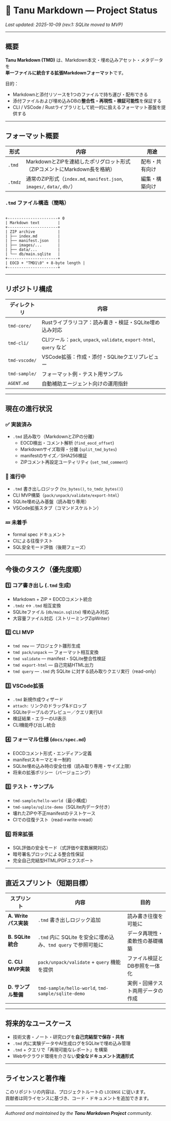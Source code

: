 # 🐾 Tanu Markdown — Project Status

_Last updated: 2025-10-09 (rev.1: SQLite moved to MVP)_

---

## 概要

**Tanu Markdown (TMD)** は、Markdown本文・埋め込みアセット・メタデータを  
**単一ファイルに統合する拡張Markdownフォーマット**です。

目的：

- Markdownと添付リソースを1つのファイルで持ち運び・配布できる  
- 添付ファイルおよび埋め込みDBの**整合性・再現性・検証可能性**を保証する  
- CLI / VSCode / Rustライブラリとして統一的に扱えるフォーマット基盤を提供する  

---

## フォーマット概要

| 形式 | 内容 | 用途 |
|------|------|------|
| `.tmd` | MarkdownとZIPを連結したポリグロット形式（ZIPコメントにMarkdown長を格納） | 配布・共有向け |
| `.tmdz` | 通常のZIP形式（`index.md`, `manifest.json`, `images/`, `data/`, `db/`） | 編集・構築向け |

### `.tmd` ファイル構造（簡略）

```

+----------------------+ 0
| Markdown text        |
+----------------------+
| ZIP archive          |
| ├── index.md         |
| ├── manifest.json    |
| ├── images/...       |
| ├── data/...         |
| └── db/main.sqlite   |
+----------------------+
| EOCD + "TMD1\0" + 8-byte length |
+----------------------+

```

---

## リポジトリ構成

| ディレクトリ | 内容 |
|---------------|------|
| `tmd-core/` | Rustライブラリコア：読み書き・検証・SQLite埋め込み対応 |
| `tmd-cli/` | CLIツール：`pack`, `unpack`, `validate`, `export-html`, `query` など |
| `tmd-vscode/` | VSCode拡張：作成・添付・SQLiteクエリプレビュー |
| `tmd-sample/` | フォーマット例・テスト用サンプル |
| `AGENT.md` | 自動補助エージェント向けの運用指針 |

---

## 現在の進行状況

### ✅ 実装済み
- `.tmd` 読み取り（MarkdownとZIPの分離）
  - EOCD検出・コメント解析 (`find_eocd_offset`)
  - Markdownサイズ取得・分離 (`split_tmd_bytes`)
  - manifestのサイズ／SHA256検証
  - ZIPコメント再設定ユーティリティ (`set_tmd_comment`)

### 🚧 進行中
- `.tmd` 書き出しロジック (`to_bytes()`, `to_tmdz_bytes()`)
- CLI MVP構築（`pack/unpack/validate/export-html`）
- SQLite埋め込み基盤（読み取り専用）
- VSCode拡張スタブ（コマンドスケルトン）

### 💤 未着手
- formal spec ドキュメント
- CIによる往復テスト
- SQL安全モード評価（後期フェーズ）

---

## 今後のタスク（優先度順）

### 1️⃣ コア書き出し (`.tmd` 生成)
- Markdown + ZIP + EOCDコメント統合
- `.tmdz` ↔ `.tmd` 相互変換
- SQLiteファイル (`db/main.sqlite`) 埋め込み対応
- 大容量ファイル対応（ストリーミングZipWriter）

### 2️⃣ CLI MVP
- `tmd new` — プロジェクト雛形生成  
- `tmd pack/unpack` — フォーマット相互変換  
- `tmd validate` — manifest・SQLite整合性検証  
- `tmd export-html` — 自己完結HTML出力  
- `tmd query` — `.tmd` 内 SQLite に対する読み取りクエリ実行（read-only）  

### 3️⃣ VSCode拡張
- `.tmd` 新規作成ウィザード  
- `attach:` リンクのドラッグ&ドロップ  
- SQLiteテーブルのプレビュー／クエリ実行UI  
- 検証結果・エラーのUI表示  
- CLI機能呼び出し統合  

### 4️⃣ フォーマル仕様 (`docs/spec.md`)
- EOCDコメント形式・エンディアン定義  
- manifestスキーマとキー制約  
- SQLite埋め込み時の安全仕様（読み取り専用・サイズ上限）  
- 将来の拡張ポリシー（バージョニング）

### 5️⃣ テスト・サンプル
- `tmd-sample/hello-world`（最小構成）  
- `tmd-sample/sqlite-demo`（SQLite内データ付き）  
- 壊れたZIPや不正manifestのテストケース  
- CIでの往復テスト（read→write→read）

### 6️⃣ 将来拡張
- SQL評価の安全モード（式評価や変数展開対応）  
- 暗号署名ブロックによる整合性保証  
- 完全自己完結型HTML/PDFエクスポート  

---

## 直近スプリント（短期目標）

| スプリント | 内容 | 目的 |
|-------------|------|------|
| **A. Writeパス実装** | `.tmd` 書き出しロジック追加 | 読み書き往復を可能に |
| **B. SQLite統合** | `.tmd` 内に SQLite を安全に埋め込み、`tmd query` で参照可能に | データ再現性・柔軟性の基礎構築 |
| **C. CLI MVP実装** | `pack/unpack/validate` + `query` 機能を提供 | ファイル検証とDB参照を一体化 |
| **D. サンプル整備** | `tmd-sample/hello-world`, `tmd-sample/sqlite-demo` | 実例・回帰テスト両用データの作成 |

---

## 将来的なユースケース

- 技術文書・ノート・研究ログを**自己完結型で保存・共有**  
- `.tmd` 内に実験データやAI生成ログをSQLiteで埋め込み管理  
- `.tmd` + クエリで「再現可能なレポート」を構築  
- Webやクラウド環境を介さない**安全なドキュメント流通形式**

---

## ライセンスと著作権

このリポジトリの内容は、プロジェクトルートの `LICENSE` に従います。  
貢献者は同ライセンスに基づき、コード・ドキュメントを追加できます。

---

_Authored and maintained by the **Tanu Markdown Project** community._
